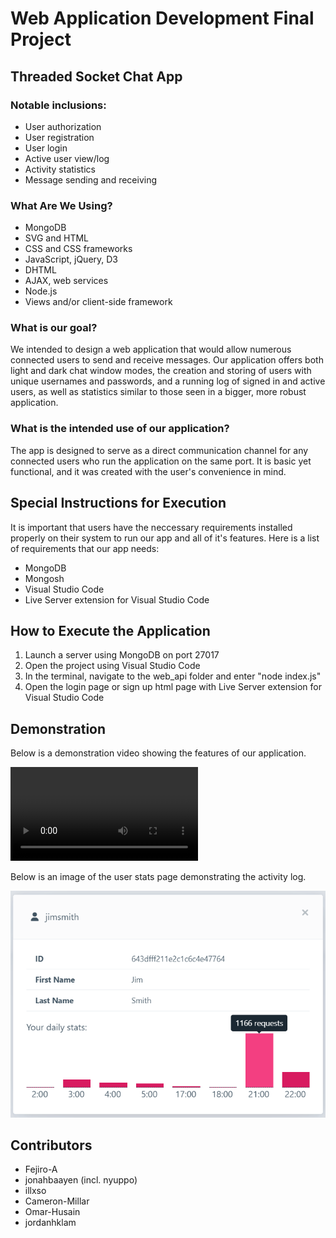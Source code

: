# Web Application Development Final Project
## Threaded Socket Chat App

### Notable inclusions:
- User authorization
- User registration
- User login
- Active user view/log
- Activity statistics
- Message sending and receiving

### What Are We Using?
- MongoDB
- SVG and HTML
- CSS and CSS frameworks
- JavaScript, jQuery, D3
- DHTML
- AJAX, web services
- Node.js
- Views and/or client-side framework

### What is our goal?

We intended to design a web application that would allow numerous connected users to send and receive messages. Our application offers both light and dark chat window modes, the creation and storing of users with unique usernames and passwords, and a running log of signed in and active users, as well as statistics similar to those seen in a bigger, more robust application.

### What is the intended use of our application?

The app is designed to serve as a direct communication channel for any connected users who run the application on the same port. It is basic yet functional, and it was created with the user's convenience in mind.

## Special Instructions for Execution

It is important that users have the neccessary requirements installed properly on their system to run our app and all of it's features. Here is a list of requirements that our app needs:

- MongoDB
- Mongosh
- Visual Studio Code
- Live Server extension for Visual Studio Code


## How to Execute the Application

1. Launch a server using MongoDB on port 27017
2. Open the project using Visual Studio Code
3. In the terminal, navigate to the web_api folder and enter "node index.js"
4. Open the login page or sign up html page with Live Server extension for Visual Studio Code

## Demonstration

Below is a demonstration video showing the features of our application.

![Video demo](./intro.mp4)

Below is an image of the user stats page demonstrating the activity log.

![User stats page](./user-stats-demo.png)

## Contributors

- Fejiro-A
- jonahbaayen (incl. nyuppo)
- illxso
- Cameron-Millar 
- Omar-Husain
- jordanhklam
